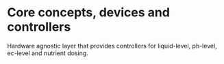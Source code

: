 # Core concepts, devices and controllers

Hardware agnostic layer that provides controllers for liquid-level, ph-level, ec-level and nutrient dosing.